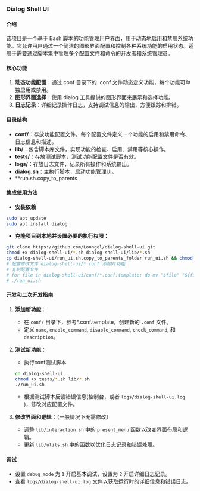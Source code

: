 ### Dialog Shell UI

#### 介绍

该项目是一个基于 Bash 脚本的功能管理用户界面，用于动态地启用和禁用系统功能。它允许用户通过一个简洁的图形界面配置和控制各种系统功能的启用状态。适用于需要通过脚本集中管理多个配置文件和命令的开发者和系统管理员。

#### 核心功能

1. **动态功能配置**：通过 conf 目录下的 .conf 文件动态定义功能，每个功能可单独启用或禁用。
2. **图形界面选择**：使用 dialog 工具提供的图形界面来展示和选择功能。
3. **日志记录**：详细记录操作日志，支持调试信息的输出，方便跟踪和排错。

#### 目录结构

- **conf/**：存放功能配置文件，每个配置文件定义一个功能的启用和禁用命令、日志信息和描述。
- **lib/**：包含脚本库文件，实现功能的检查、启用、禁用等核心操作。
- **tests/**：存放测试脚本，测试功能配置文件是否有效。
- **logs/**：存放日志文件，记录所有操作和系统输出。
- **dialog.sh**：主执行脚本，启动功能管理UI。
- **run.sh.copy_to_parents

#### 集成使用方法



- **安装依赖**
```bash
sudo apt update
sudo apt install dialog
```

- **克隆项目到本地并设置必要的执行权限：**
```bash
git clone https://github.com/Loongel/dialog-shell-ui.git
chmod +x dialog-shell-ui/*.sh dialog-shell-ui/lib/*.sh
cp dialog-shell-ui/run_ui.sh.copy_to_parents_folder run_ui.sh && chmod +x run_ui.sh
# 配置修改文件 dialog-shell-ui/*.conf 添加UI功能
# 复制配置文件
# for file in dialog-shell-ui/conf/*.conf.template; do mv "$file" "${file%.template}"; done && 
# ./run_ui.sh
```

#### 开发和二次开发指南

1. **添加新功能**：
   - 在 `conf/` 目录下，参考*.conf.template，创建新的 `.conf` 文件。
   - 定义 `name`, `enable_command`, `disable_command`, `check_command`, 和 `description`。

2. **测试新功能**：
    - 执行conf测试脚本
	```bash
	cd dialog-shell-ui
	chmod +x tests/*.sh lib/*.sh
	./run_ui.sh
	```
    - 根据测试脚本反馈错误信息(控制台，或者 `logs/dialog-shell-ui.log `)，修改对应配置文件。

3. **修改界面和逻辑**：（一般情况下无需修改）
   - 调整 `lib/interaction.sh` 中的 `present_menu` 函数以改变界面布局和逻辑。
   - 更新 `lib/utils.sh` 中的函数以优化日志记录和错误处理。

#### 调试

- 设置 `debug_mode` 为 `1` 开启基本调试，设置为 `2` 开启详细日志记录。
- 查看 `logs/dialog-shell-ui.log` 文件以获取运行时的详细信息和错误日志。
